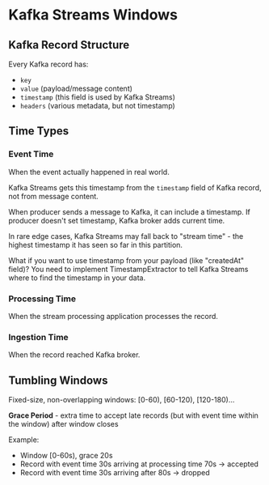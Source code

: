# Kafka Streams Windows

## Kafka Record Structure

Every Kafka record has:
- `key`
- `value` (payload/message content)  
- `timestamp` (this field is used by Kafka Streams)
- `headers` (various metadata, but not timestamp)

## Time Types

### Event Time
When the event actually happened in real world.

Kafka Streams gets this timestamp from the `timestamp` field of Kafka record, not from message content. 

When producer sends a message to Kafka, it can include a timestamp.
If producer doesn't set timestamp, Kafka broker adds current time.

In rare edge cases, Kafka Streams may fall back to "stream time" - the highest timestamp it has seen so far in this partition.

What if you want to use timestamp from your payload (like "createdAt" field)? You need to implement TimestampExtractor to tell Kafka Streams where to find the timestamp in your data.

### Processing Time
When the stream processing application processes the record.

### Ingestion Time
When the record reached Kafka broker.  

## Tumbling Windows

Fixed-size, non-overlapping windows: [0-60), [60-120), [120-180)...

**Grace Period** - extra time to accept late records (but with event time within the window) after window closes

Example:
- Window [0-60s), grace 20s
- Record with event time 30s arriving at processing time 70s → accepted
- Record with event time 30s arriving after 80s → dropped